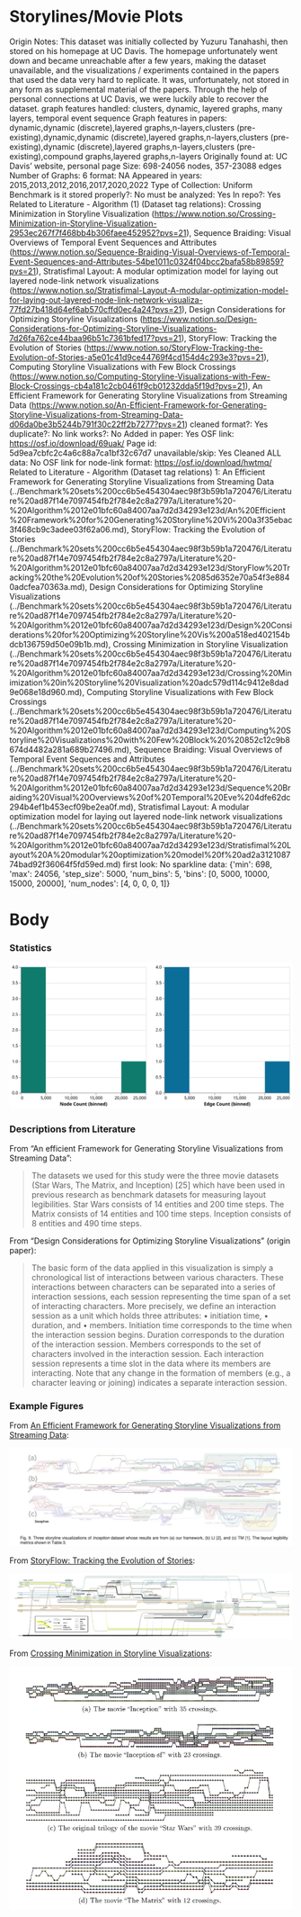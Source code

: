 # Storylines/Movie Plots

Origin Notes: This dataset was initially collected by Yuzuru Tanahashi, then stored on his homepage at UC Davis. The homepage unfortunately went down and became unreachable after a few years, making the dataset unavailable, and the visualizations / experiments contained in the papers that used the data very hard to replicate. It was, unfortunately, not stored in any form as supplemental material of the papers. 
Through the help of personal connections at UC Davis, we were luckily able to recover the dataset.
graph features handled: clusters, dynamic, layered graphs, many layers, temporal event sequence
Graph features in papers: dynamic,dynamic (discrete),layered graphs,n-layers,clusters (pre-existing),dynamic,dynamic (discrete),layered graphs,n-layers,clusters (pre-existing),dynamic (discrete),layered graphs,n-layers,clusters (pre-existing),compound graphs,layered graphs,n-layers
Originally found at: UC Davis’ website, personal page 
Size: 698-24056 nodes, 357-23088 edges
Number of Graphs: 6
format: NA
Appeared in years: 2015,2013,2012,2016,2017,2020,2022
Type of Collection: Uniform Benchmark
is it stored properly?: No
must be analyzed: Yes
In repo?: Yes
Related to Literature - Algorithm (1) (Dataset tag relations): Crossing Minimization in Storyline Visualization (https://www.notion.so/Crossing-Minimization-in-Storyline-Visualization-2953ec267f7f468bb4b306faee452952?pvs=21), Sequence Braiding: Visual Overviews of Temporal Event Sequences and Attributes (https://www.notion.so/Sequence-Braiding-Visual-Overviews-of-Temporal-Event-Sequences-and-Attributes-54be1011c0324f04bcc2bafa58b89859?pvs=21), Stratisfimal Layout: A modular optimization model for laying out layered node-link network visualizations (https://www.notion.so/Stratisfimal-Layout-A-modular-optimization-model-for-laying-out-layered-node-link-network-visualiza-77fd27b418d64ef6ab570cffd0ec4a24?pvs=21), Design Considerations for Optimizing Storyline Visualizations (https://www.notion.so/Design-Considerations-for-Optimizing-Storyline-Visualizations-7d26fa762ce44baa96b51c7361bfed17?pvs=21), StoryFlow: Tracking the Evolution of Stories (https://www.notion.so/StoryFlow-Tracking-the-Evolution-of-Stories-a5e01c41d9ce44769f4cd154d4c293e3?pvs=21), Computing Storyline Visualizations
with Few Block Crossings (https://www.notion.so/Computing-Storyline-Visualizations-with-Few-Block-Crossings-cb4a181c2cb0461f9cb01232dda5f19d?pvs=21), An Efficient Framework for Generating Storyline Visualizations from Streaming Data (https://www.notion.so/An-Efficient-Framework-for-Generating-Storyline-Visualizations-from-Streaming-Data-d06da0be3b5244b791f30c22ff2b7277?pvs=21)
cleaned format?: Yes
duplicate?: No
link works?: No
Added in paper: Yes
OSF link: https://osf.io/download/69uak/
Page id: 5d9ea7cbfc2c4a6c88a7ca1bf32c67d7
unavailable/skip: Yes
Cleaned ALL data: No
OSF link for node-link format: https://osf.io/download/hwtmq/
Related to Literature - Algorithm (Dataset tag relations) 1: An Efficient Framework for Generating Storyline Visualizations from Streaming Data (../Benchmark%20sets%200cc6b5e454304aec98f3b59b1a720476/Literature%20ad87f14e7097454fb2f784e2c8a2797a/Literature%20-%20Algorithm%2012e01bfc60a84007aa7d2d34293e123d/An%20Efficient%20Framework%20for%20Generating%20Storyline%20Vi%200a3f35ebac3f468cb9c3adee03f62a06.md), StoryFlow: Tracking the Evolution of Stories (../Benchmark%20sets%200cc6b5e454304aec98f3b59b1a720476/Literature%20ad87f14e7097454fb2f784e2c8a2797a/Literature%20-%20Algorithm%2012e01bfc60a84007aa7d2d34293e123d/StoryFlow%20Tracking%20the%20Evolution%20of%20Stories%2085d6352e70a54f3e8840adcfea70363a.md), Design Considerations for Optimizing Storyline Visualizations (../Benchmark%20sets%200cc6b5e454304aec98f3b59b1a720476/Literature%20ad87f14e7097454fb2f784e2c8a2797a/Literature%20-%20Algorithm%2012e01bfc60a84007aa7d2d34293e123d/Design%20Considerations%20for%20Optimizing%20Storyline%20Vis%200a518ed402154bdcb136759d50e09b1b.md), Crossing Minimization in Storyline Visualization (../Benchmark%20sets%200cc6b5e454304aec98f3b59b1a720476/Literature%20ad87f14e7097454fb2f784e2c8a2797a/Literature%20-%20Algorithm%2012e01bfc60a84007aa7d2d34293e123d/Crossing%20Minimization%20in%20Storyline%20Visualization%20adc579d114c9412e8dad9e068e18d960.md), Computing Storyline Visualizations
with Few Block Crossings (../Benchmark%20sets%200cc6b5e454304aec98f3b59b1a720476/Literature%20ad87f14e7097454fb2f784e2c8a2797a/Literature%20-%20Algorithm%2012e01bfc60a84007aa7d2d34293e123d/Computing%20Storyline%20Visualizations%20with%20Few%20Block%20%20852c12c9b8674d4482a281a689b27496.md), Sequence Braiding: Visual Overviews of Temporal Event Sequences and Attributes (../Benchmark%20sets%200cc6b5e454304aec98f3b59b1a720476/Literature%20ad87f14e7097454fb2f784e2c8a2797a/Literature%20-%20Algorithm%2012e01bfc60a84007aa7d2d34293e123d/Sequence%20Braiding%20Visual%20Overviews%20of%20Temporal%20Eve%204dfe62dc294b4ef1b453ecf09be2ea0f.md), Stratisfimal Layout: A modular optimization model for laying out layered node-link network visualizations (../Benchmark%20sets%200cc6b5e454304aec98f3b59b1a720476/Literature%20ad87f14e7097454fb2f784e2c8a2797a/Literature%20-%20Algorithm%2012e01bfc60a84007aa7d2d34293e123d/Stratisfimal%20Layout%20A%20modular%20optimization%20model%20f%20ad2a312108774bad92f36064f5fd59ed.md)
first look: No
sparkline data: {'min': 698, 'max': 24056, 'step_size': 5000, 'num_bins': 5, 'bins': [0, 5000, 10000, 15000, 20000], 'num_nodes': [4, 0, 0, 0, 1]}

# Body

### Statistics

![four_in_one.svg](Storylines%20Movie%20Plots%205d9ea7cbfc2c4a6c88a7ca1bf32c67d7/four_in_one.svg)

### Descriptions from Literature

From “An efficient Framework for Generating Storyline Visualizations from Streaming Data”:

> The datasets we used for this study were the three movie datasets (Star Wars, The Matrix, and Inception) [25] which have been used in previous research as benchmark datasets for measuring layout legibilities. Star Wars consists of 14 entities and 200 time steps. The Matrix consists of 14 entities and 100 time steps. Inception consists of 8 entities and 490 time steps.
> 

From “Design Considerations for Optimizing Storyline Visualizations” (origin paper):

> The basic form of the data applied in this visualization is simply a chronological list of interactions between various characters. These interactions between characters can be separated into a series of interaction sessions, each session representing the time span of a set of interacting characters.
More precisely, we define an interaction session as a unit which holds three attributes:
• initiation time,
• duration, and
• members.
Initiation time corresponds to the time when the interaction session begins. Duration corresponds to the duration of the interaction session. Members corresponds to the set of characters involved in the interaction session. Each interaction session represents a time slot in the data where its members are interacting. Note that any change in the formation of members (e.g., a character leaving or joining) indicates a separate interaction session.
> 

### Example Figures

From [An Efficient Framework for Generating Storyline Visualizations from Streaming Data](https://doi.org/10.1109/TVCG.2015.2392771):

![Untitled](Storylines%20Movie%20Plots%205d9ea7cbfc2c4a6c88a7ca1bf32c67d7/Untitled.png)

From [StoryFlow: Tracking the Evolution of Stories](https://doi.org/10.1109/TVCG.2013.196):

![Untitled](Storylines%20Movie%20Plots%205d9ea7cbfc2c4a6c88a7ca1bf32c67d7/Untitled%201.png)

From [Crossing Minimization in Storyline Visualizations](https://doi.org/10.1007/978-3-319-50106-2_29):

![Untitled](Storylines%20Movie%20Plots%205d9ea7cbfc2c4a6c88a7ca1bf32c67d7/Untitled%202.png)